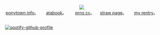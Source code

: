 <p align="center">
<img src="https://i.postimg.cc/X7FHnhJN/IMG-1699.png">   
<br><a href="https://rentry.co/skulls">ponytown info</a>。   ⠀⠀<a href=https://ishmael.atabook.org>atabook</a>。  ⠀⠀ <a href=https://pronouns.cc/@girleraser>prns cc</a>。  ⠀ <a href=https://girleraser.straw.page>straw page</a>。   ⠀⠀<a href="https://rentry.co/hm">my rentry</a>。  ⠀ ⠀<br
</p>

[![spotify-github-profile](https://spotify-github-profile.kittinanx.com/api/view?uid=316jynlqyyw2teijbwdr2dzem624&cover_image=true&theme=natemoo-re&show_offline=true&background_color=ffffff&interchange=true&bar_color=e0f9b1&bar_color_cover=false)](https://spotify-github-profile.kittinanx.com/api/view?uid=316jynlqyyw2teijbwdr2dzem624&redirect=true)
